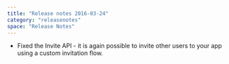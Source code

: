 ```yaml
---
title: "Release notes 2016-03-24"
category: "releasenotes"
space: "Release Notes"
---
```

*   Fixed the Invite API - it is again possible to invite other users to your app using a custom invitation flow.